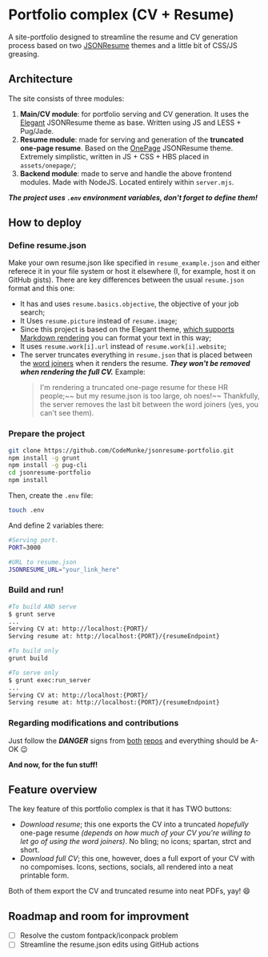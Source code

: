 # Portfolio complex (CV + Resume)

A site-portfolio designed to streamline the resume and CV generation process based on two [JSONResume](https://jsonresume.org/) themes and a little bit of CSS/JS greasing.

## Architecture

The site consists of three modules:

1. **Main/CV module**: for portfolio serving and CV generation. It uses the [Elegant](https://github.com/mudassir0909/jsonresume-theme-elegant) JSONResume theme as base. Written using JS and LESS + Pug/Jade.
2. **Resume module**: made for serving and generation of the **truncated one-page resume**. Based on the [OnePage](https://github.com/ainsleyc/jsonresume-theme-onepage) JSONResume theme. Extremely simplistic, written in JS + CSS + HBS placed in `assets/onepage/`;
3. **Backend module**: made to serve and handle the above frontend modules. Made with NodeJS. Located entirely within `server.mjs`.

***The project uses `.env` environment variables, don't forget to define them!***

## How to deploy

### **Define resume.json**

Make your own resume.json like specified in `resume_example.json` and either referece it in your file system or host it elsewhere (I, for example, host it on GitHub gists). There are key differences between the usual `resume.json` format and this one:

* It has and uses `resume.basics.objective`, the objective of your job search;
* It Uses `resume.picture` instead of `resume.image`;
* Since this project is based on the Elegant theme, [which supports Markdown rendering](https://github.com/mudassir0909/jsonresume-theme-elegant#markdown-supported) you can format your text in this way;
* It uses `resume.work[i].url` instead of `resume.work[i].website`;
* The server truncates everything in `resume.json` that is placed between the [word joiners](https://unicode-table.com/en/2060/) when it renders the resume. ***They won't be removed when rendering the full CV.*** Example:
  >I'm rendering a truncated one-page resume for these HR people⁠;~~ but my resume.json is too large, oh noes!⁠~~ Thankfully, the server removes the last bit between the word joiners (yes, you can't see them).

### **Prepare the project**

```bash
git clone https://github.com/CodeMunke/jsonresume-portfolio.git
npm install -g grunt
npm install -g pug-cli
cd jsonresume-portfolio
npm install
```

Then, create the `.env` file:

```bash
touch .env
```

And define 2 variables there:

```bash
#Serving port.
PORT=3000

#URL to resume.json
JSONRESUME_URL="your_link_here"
```

### **Build and run!**

```bash
#To build AND serve
$ grunt serve
...
Serving CV at: http://localhost:{PORT}/
Serving resume at: http://localhost:{PORT}/{resumeEndpoint}

#To build only
grunt build

#To serve only
$ grunt exec:run_server
...
Serving CV at: http://localhost:{PORT}/
Serving resume at: http://localhost:{PORT}/{resumeEndpoint}
```

### **Regarding modifications and contributions**

Just follow the ***DANGER*** signs from [both](https://github.com/mudassir0909/jsonresume-theme-elegant#contributing) [repos](https://github.com/ainsleyc/jsonresume-theme-onepage) and everything should be A-OK 😉

**And now, for the fun stuff!**

## Feature overview

The key feature of this portfolio complex is that it has TWO buttons:

* *Download resume*; this one exports the CV into a truncated *hopefully* one-page resume *(depends on how much of your CV you're willing to let go of using the word joiners)*. No bling; no icons; spartan, strct and short.
* *Download full CV*; this one, however, does a full export of your CV with no compomises. Icons, sections, socials, all rendered into a neat printable form.
  
Both of them export the CV and truncated resume into neat PDFs, yay! 😄

## Roadmap and room for improvment

* [ ] Resolve the custom fontpack/iconpack problem
* [ ] Streamline the resume.json edits using GitHub actions
